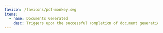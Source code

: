 ```yaml
---
favicon: /favicons/pdf-monkey.svg
items:
  - name: Documents Generated
    desc: Triggers upon the successful completion of document generation.
---
```


<script setup>
  import CustomListing from '../../components/CustomListing.vue'
</script>

<CustomListing />
